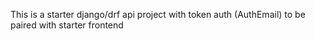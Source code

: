 This is a starter django/drf api project with token auth (AuthEmail) to be paired with starter frontend